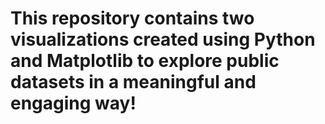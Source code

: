 # This repository contains two visualizations created using Python and Matplotlib to explore public datasets in a meaningful and engaging way! 
